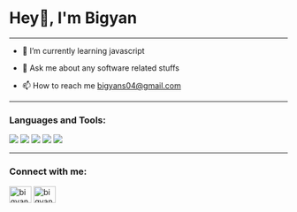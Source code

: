 <h1 align="left">Hey👋, I'm Bigyan</h1>

---

- 🌱 I’m currently learning javascript

- 💬 Ask me about any software related stuffs

- 📫 How to reach me bigyans04@gmail.com

---

<h3 align="left">Languages and Tools:</h3>
<p align="left">
  <img src="https://img.shields.io/badge/-HTML5-E34C26?style=flat&logo=html5&logoColor=white"/>
  <img src="https://img.shields.io/badge/-CSS3-264de4?style=flat&logo=css3&logoColor=white"/>
  <img src="https://img.shields.io/badge/-Tailwindcss-06b6d4?style=flat&logo=tailwindcss&logoColor=white"/>
  <img src="https://img.shields.io/badge/-Javascript-F7DF1E?style=flat&logo=javascript&logoColor=white"/>
  <img src="https://img.shields.io/badge/-React-1c2c4c?style=flat&logo=react&logoColor=88dded"/>
</p>

---

<h3 align="left">Connect with me:</h3>
<p align="left">
<a href="https://twitter.com/bigyan shrestha" target="blank"><img align="center" src="https://raw.githubusercontent.com/rahuldkjain/github-profile-readme-generator/master/src/images/icons/Social/twitter.svg" alt="bigyan shrestha" height="30" width="40" /></a>
<a href="https://fb.com/bigyan shrestha" target="blank"><img align="center" src="https://raw.githubusercontent.com/rahuldkjain/github-profile-readme-generator/master/src/images/icons/Social/facebook.svg" alt="bigyan shrestha" height="30" width="40" /></a>
</p>
